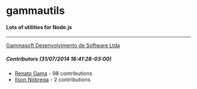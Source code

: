 # gammautils
#### Lots of utilities for Node.js
---
[Gammasoft Desenvolvimento de Software Ltda](mailto:contact@gammasoft.com.br)  

##### Contributors (31/07/2014 18:41:28-03:00)
- [Renato Gama](https://github.com/renatoargh) - 98 contributions
- [Ilson Nóbrega](https://github.com/inobrega) - 2 contributions